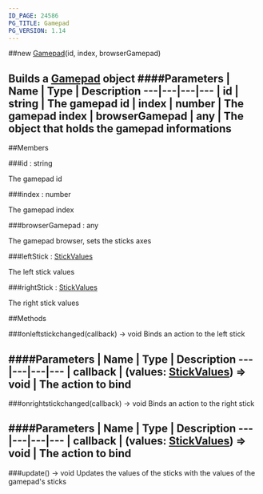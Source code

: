 ```yaml
---
ID_PAGE: 24586
PG_TITLE: Gamepad
PG_VERSION: 1.14
---
```

##new [Gamepad](/classes/Gamepad)(id, index, browserGamepad)

Builds a [Gamepad](/classes/Gamepad) object
####Parameters
 | Name | Type | Description
---|---|---|---
 | id | string | The gamepad id
 | index | number | The gamepad index
 | browserGamepad | any | The object that holds the gamepad informations
---

##Members

###id : string


The gamepad id

###index : number


The gamepad index

###browserGamepad : any


The gamepad browser, sets the sticks axes

###leftStick : [StickValues](/classes/StickValues)


The left stick values

###rightStick : [StickValues](/classes/StickValues)


The right stick values



##Methods

###onleftstickchanged(callback) &rarr; void
Binds an action to the left stick

####Parameters
 | Name | Type | Description
---|---|---|---
 | callback | (values: [StickValues](/classes/StickValues)) =&gt; void | The action to bind
---

###onrightstickchanged(callback) &rarr; void
Binds an action to the right stick

####Parameters
 | Name | Type | Description
---|---|---|---
 | callback | (values: [StickValues](/classes/StickValues)) =&gt; void | The action to bind
---

###update() &rarr; void
Updates the values of the sticks with the values of the gamepad's sticks

